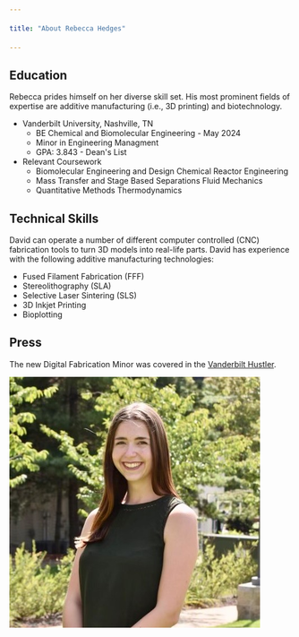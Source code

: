 ```yaml
---

title: "About Rebecca Hedges"

---
```


## Education

Rebecca prides himself on her diverse skill set. His most prominent fields of expertise are additive manufacturing (i.e., 3D printing) and biotechnology. 

* Vanderbilt University, Nashville, TN
  * BE Chemical and Biomolecular Engineering - May 2024
  * Minor in Engineering Managment
  * GPA: 3.843 - Dean's List
* Relevant Coursework
  * Biomolecular Engineering and Design                   Chemical Reactor Engineering
  * Mass Transfer and Stage Based Separations            Fluid Mechanics
  * Quantitative Methods                                 Thermodynamics

## Technical Skills

David can operate a number of different computer controlled (CNC) fabrication tools to turn 3D models into real-life parts. David has experience with the following additive manufacturing technologies:

* Fused Filament Fabrication (FFF)
* Stereolithography (SLA)
* Selective Laser Sintering (SLS)
* 3D Inkjet Printing
* Bioplotting

## Press 

The new Digital Fabrication Minor was covered in the [Vanderbilt Hustler](https://vanderbilthustler.com/2022/11/09/digital-fabrication-minor-introduced-for-2022-23-academic-year/).

![David Florian](/assets/Hedges_Headshot.jpg)
